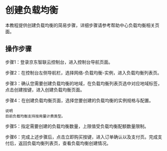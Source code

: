 # 创建负载均衡

本教程提供创建负载均衡的简易步骤，详细步骤请参考帮助中心负载均衡相关页面。

## 操作步骤
步骤1：登录京东智联云控制台，进入控制台导航页面。

步骤2：在控制台左侧导航栏，选择网络-负载均衡-实例，进入负载均衡列表页。

步骤3：确认您需要创建负载均衡的地域，在负载均衡列表页选中对应地域标签，点击创建按键，进入创建负载均衡页面。

步骤4：在创建负载均衡页面，选择您要创建的负载均衡的实例规格与配置。

	说明
	目前负载均衡支持按用量计费类型。

步骤5：指定需要创建的负载均衡数量，上限值受负载均衡配额数量限制。

步骤6：完成上述步骤后，点击立即购买按键，进入订单确认以及支付页。完成支付后，返回负载均衡列表页，查看负载均衡创建情况。

